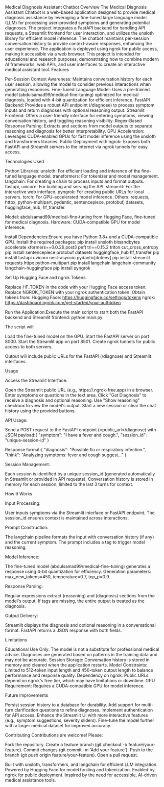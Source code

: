Medical Diagnosis Assistant Chatbot
Overview
The Medical Diagnosis Assistant Chatbot is a web-based application designed to provide medical diagnosis assistance by leveraging a fine-tuned large language model (LLM) for processing user-provided symptoms and generating potential diagnoses. The project integrates a FastAPI backend for handling API requests, a Streamlit frontend for user interaction, and utilizes the unsloth library for efficient model inference. The chatbot maintains per-session conversation history to provide context-aware responses, enhancing the user experience. The application is deployed using ngrok for public access, making it accessible via a web browser.
This project is intended for educational and research purposes, demonstrating how to combine modern AI frameworks, web APIs, and user interfaces to create an interactive medical assistant tool.
Features

Per-Session Context Awareness: Maintains conversation history for each user session, allowing the model to consider previous interactions when generating responses.
Fine-Tuned Language Model: Uses a pre-trained model (abdulsamad99/medical-fine-tuning) optimized for medical diagnosis, loaded with 4-bit quantization for efficient inference.
FastAPI Backend: Provides a robust API endpoint (/diagnose) to process symptom inputs and return diagnoses with optional reasoning output.
Streamlit Frontend: Offers a user-friendly interface for entering symptoms, viewing conversation history, and toggling reasoning visibility.
Regex-Based Response Parsing: Extracts <think> and <response> sections from model outputs to separate reasoning and diagnosis for better interpretability.
GPU Acceleration: Leverages CUDA-enabled GPUs for fast model inference using the unsloth and transformers libraries.
Public Deployment with ngrok: Exposes both FastAPI and Streamlit servers to the internet via ngrok tunnels for easy access.

Technologies Used

Python Libraries:
unsloth: For efficient loading and inference of the fine-tuned language model.
transformers: For tokenizer and model management.
langchain: For creating a chain to process inputs and format outputs.
fastapi, uvicorn: For building and serving the API.
streamlit: For the interactive web interface.
pyngrok: For creating public URLs for local servers.
torch: For GPU-accelerated model inference.
Others: requests, httpx, python-multipart, pydantic, sentencepiece, protobuf, datasets, huggingface_hub, hf_transfer.


Model: abdulsamad99/medical-fine-tuning from Hugging Face, fine-tuned for medical diagnosis.
Hardware: CUDA-compatible GPU for model inference.



Install Dependencies:Ensure you have Python 3.8+ and a CUDA-compatible GPU. Install the required packages:
pip install unsloth bitsandbytes accelerate xformers==0.0.29.post3 peft trl==0.15.2 triton cut_cross_entropy
pip install sentencepiece protobuf datasets huggingface_hub hf_transfer
pip install fastapi uvicorn nest-asyncio pydantic[dotenv]
pip install streamlit requests httpx python-multipart
pip install langchain langchain-community langchain-huggingface
pip install pyngrok


Set Up Hugging Face and ngrok Tokens:

Replace HF_TOKEN in the code with your Hugging Face access token.
Replace NGROK_TOKEN with your ngrok authentication token.
Obtain tokens from:
Hugging Face: https://huggingface.co/settings/tokens
ngrok: https://dashboard.ngrok.com/get-started/your-authtoken




Run the Application:Execute the main script to start both the FastAPI backend and Streamlit frontend:
python main.py

The script will:

Load the fine-tuned model on the GPU.
Start the FastAPI server on port 8000.
Start the Streamlit app on port 8501.
Create ngrok tunnels for public access to both servers.

Output will include public URLs for the FastAPI (/diagnose) and Streamlit interfaces.


Usage

Access the Streamlit Interface:

Open the Streamlit public URL (e.g., https://<ngrok-id>.ngrok-free.app) in a browser.
Enter symptoms or questions in the text area.
Click "Get Diagnosis" to receive a diagnosis and optional reasoning.
Use "Show reasoning" checkbox to view the model's <think> output.
Start a new session or clear the chat history using the provided buttons.


API Usage:

Send a POST request to the FastAPI endpoint (<public_url>/diagnose) with JSON payload:{
  "symptom": "I have a fever and cough.",
  "session_id": "unique-session-id"
}


Response format:{
  "diagnosis": "Possible flu or respiratory infection.",
  "think": "Analyzing symptoms: fever and cough suggest..."
}




Session Management:

Each session is identified by a unique session_id (generated automatically in Streamlit or provided in API requests).
Conversation history is stored in memory for each session, limited to the last 3 turns for context.



How It Works

Input Processing:

User inputs symptoms via the Streamlit interface or FastAPI endpoint.
The session_id ensures context is maintained across interactions.


Prompt Construction:

The langchain pipeline formats the input with conversation history (if any) and the current symptom.
The prompt includes a <think> tag to trigger model reasoning.


Model Inference:

The fine-tuned model (abdulsamad99/medical-fine-tuning) generates a response using 4-bit quantization for efficiency.
Generation parameters: max_new_tokens=450, temperature=0.7, top_p=0.9.


Response Parsing:

Regular expressions extract <think> (reasoning) and <response> (diagnosis) sections from the model's output.
If tags are missing, the entire output is treated as the diagnosis.


Output Delivery:

Streamlit displays the diagnosis and optional reasoning in a conversational format.
FastAPI returns a JSON response with both fields.



Limitations

Educational Use Only: The model is not a substitute for professional medical advice. Diagnoses are generated based on patterns in the training data and may not be accurate.
Session Storage: Conversation history is stored in memory and cleared when the application restarts.
Model Constraints: Limited to 512-token input length and 450-token output length to balance performance and response quality.
Dependency on ngrok: Public URLs depend on ngrok's free tier, which may have limitations or downtime.
GPU Requirement: Requires a CUDA-compatible GPU for model inference.

Future Improvements

Persist session history to a database for durability.
Add support for multi-turn clarification questions to refine diagnoses.
Implement authentication for API access.
Enhance the Streamlit UI with more interactive features (e.g., symptom suggestions, severity sliders).
Fine-tune the model further with a larger medical dataset for improved accuracy.

Contributing
Contributions are welcome! Please:

Fork the repository.
Create a feature branch (git checkout -b feature/your-feature).
Commit changes (git commit -m 'Add your feature').
Push to the branch (git push origin feature/your-feature).
Open a pull request.



Built with unsloth, transformers, and langchain for efficient LLM integration.
Powered by Hugging Face for model hosting and tokenization.
Enabled by ngrok for public deployment.
Inspired by the need for accessible, AI-driven medical assistance tools.
